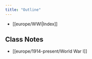 ```yaml
---
title: "Outline"
---
```

- [[europe/WWI|Index]]
## Class Notes
- [[europe/1914-present/World War I]]